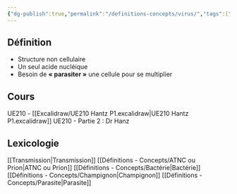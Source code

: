 ```yaml
---
{"dg-publish":true,"permalink":"/definitions-concepts/virus/","tags":["définition"],"noteIcon":"2"}
---
```



## Définition
- Structure non cellulaire 
- Un seul acide nucléique 
- Besoin de **« parasiter »** une cellule pour se multiplier
## Cours 
UE210 - [[Excalidraw/UE210 Hantz P1.excalidraw\|UE210 Hantz P1.excalidraw]]
UE210 - Partie 2 : Dr Hanz

## Lexicologie 
[[Transmission\|Transmission]]
[[Définitions - Concepts/ATNC ou Prion\|ATNC ou Prion]]
[[Définitions - Concepts/Bactérie\|Bactérie]]
[[Définitions - Concepts/Champignon\|Champignon]]
[[Définitions - Concepts/Parasite\|Parasite]]